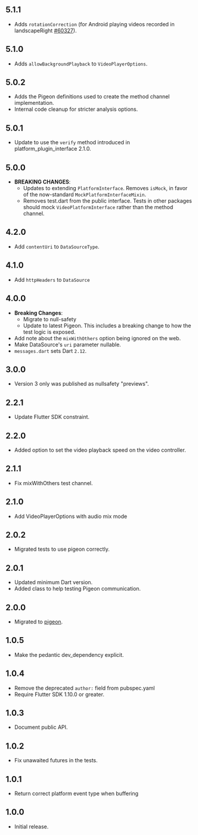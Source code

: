 ## 5.1.1

* Adds `rotationCorrection` (for Android playing videos recorded in landscapeRight [#60327](https://github.com/flutter/flutter/issues/60327)).

## 5.1.0

* Adds `allowBackgroundPlayback` to `VideoPlayerOptions`.

## 5.0.2

* Adds the Pigeon definitions used to create the method channel implementation.
* Internal code cleanup for stricter analysis options.

## 5.0.1

* Update to use the `verify` method introduced in platform_plugin_interface 2.1.0.

## 5.0.0

* **BREAKING CHANGES**:
  * Updates to extending `PlatformInterface`. Removes `isMock`, in favor of the
    now-standard `MockPlatformInterfaceMixin`.
  * Removes test.dart from the public interface. Tests in other packages should
    mock `VideoPlatformInterface` rather than the method channel.

## 4.2.0

* Add `contentUri` to `DataSourceType`.

## 4.1.0

* Add `httpHeaders` to `DataSource`

## 4.0.0

* **Breaking Changes**:
  * Migrate to null-safety
  * Update to latest Pigeon. This includes a breaking change to how the test logic is exposed.
* Add note about the `mixWithOthers` option being ignored on the web.
* Make DataSource's `uri` parameter nullable.
* `messages.dart` sets Dart `2.12`.

## 3.0.0

* Version 3 only was published as nullsafety "previews".

## 2.2.1

* Update Flutter SDK constraint.

## 2.2.0

* Added option to set the video playback speed on the video controller.

## 2.1.1

* Fix mixWithOthers test channel.

## 2.1.0

* Add VideoPlayerOptions with audio mix mode

## 2.0.2

* Migrated tests to use pigeon correctly.

## 2.0.1

* Updated minimum Dart version.
* Added class to help testing Pigeon communication.

## 2.0.0

* Migrated to [pigeon](https://pub.dev/packages/pigeon).

## 1.0.5

* Make the pedantic dev_dependency explicit.

## 1.0.4

* Remove the deprecated `author:` field from pubspec.yaml
* Require Flutter SDK 1.10.0 or greater.

## 1.0.3

* Document public API.

## 1.0.2

* Fix unawaited futures in the tests.

## 1.0.1

* Return correct platform event type when buffering

## 1.0.0

* Initial release.
